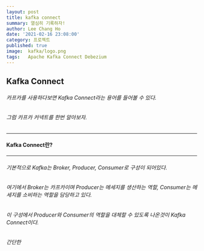 ```yaml
---
layout: post
title: kafka connect
summary: 열심히 기록하자!
author: Lee Chang Ho
date: '2021-02-16 23:08:00'
category: 프로젝트
published: true
image:  kafka/logo.png
tags:   Apache Kafka Connect Debezium
---
```


## Kafka Connect
###### 카프카를 사용하다보면 Kafka Connect라는 용어를 들어볼 수 있다.  
###### 그럼 카프카 커넥트를 한번 알아보자.

---
#### Kafka Connect란?
--- 
###### 기본적으로 Kafka는 Broker, Producer, Consumer로 구성이 되어있다.
###### 여기에서 Broker는 카프카이며 Producer는 메세지를 생산하는 역할, Consumer는 메세지를 소비하는 역할을 담당하고 있다.  
###### 이 구성에서 Producer와 Consumer의 역할을 대체할 수 있도록 나온것이 Kafka Connect이다.

###### 간단한 
<!--stackedit_data:
eyJoaXN0b3J5IjpbLTU1MDM0OTU0N119
-->